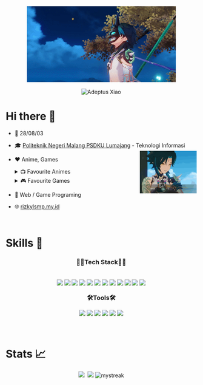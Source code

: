 <!-- Author: rizkylsmp -->

<div align="center">
  <img src="./images/xiao1.gif">
</div>
<p align="center">
  <img <img src="https://readme-typing-svg.demolab.com?font=Fira+Code&pause=1000&color=186C2E&center=true&random=false&width=435&lines=GIMME+ALMOND+TOFUUU+%3C333" alt="Adeptus Xiao" />
</p>

# Hi there 👋

- 📆 28/08/03
- 🎓 <a href="https://opac-lumajang.polinema.ac.id">Politeknik Negeri Malang PSDKU Lumajang</a> - Teknologi Informasi <img src="./images/xiao2.gif" align="right" width=150px/>
- ❤️ Anime, Games
  <details><summary>📺 Favourite Animes</summary>
    <ul>
      <li><a href="https://anilist.co/anime/11757/Sword-Art-Online">Sword Art Online</a></li>
      <li><a href="https://anilist.co/anime/11771/Kuroko-no-Basket">Kuroko no Basuke</a></li>
      <li><a href="https://anilist.co/anime/16498/Shingeki-no-Kyojin">Attack on Titan</a></li>
    </ul>
    </details>
  <details><summary>🎮 Favourite Games</summary>
    <ul>
      <li>Genshin Impact</li>
      <li>Suikoden</li>
      <li>Grand Chase</li>
    </ul>
    </details>
- 💙 Web / Game Programing
- 🌐 <a href="https://rizkylsmp.my.id">rizkylsmp.my.id</a>

  <br>

# Skills 🎨

<center>
  <h3 align=center>👨‍💻Tech Stack👨‍💻
  <br><br>

![](https://img.shields.io/badge/HTML5-E34F26?style=for-the-badge&logo=html5&logoColor=white)
![](https://img.shields.io/badge/CSS3-1572B6?style=for-the-badge&logo=css3&logoColor=white)
![](https://img.shields.io/badge/JavaScript-F7DF1E?style=for-the-badge&logo=javascript&logoColor=black)
![](https://img.shields.io/badge/Node.js-43853D?style=for-the-badge&logo=node.js&logoColor=white)
![](https://img.shields.io/badge/React-20232A?style=for-the-badge&logo=react&logoColor=61DAFB)
![](https://img.shields.io/badge/Vue.js-35495E?style=for-the-badge&logo=vue.js&logoColor=4FC08D)
![](https://img.shields.io/badge/Tailwind_CSS-38B2AC?style=for-the-badge&logo=tailwind-css&logoColor=white)
![](https://img.shields.io/badge/Bootstrap-563D7C?style=for-the-badge&logo=bootstrap&logoColor=white)
![](https://img.shields.io/badge/MySQL-00000F?style=for-the-badge&logo=mysql&logoColor=white)
![](https://img.shields.io/badge/MongoDB-4EA94B?style=for-the-badge&logo=mongodb&logoColor=white)
![](https://img.shields.io/badge/Express.js-404D59?style=for-the-badge)
![](https://img.shields.io/badge/C%23-239120?style=for-the-badge&logo=c-sharp&logoColor=white)

🛠️Tools🛠️
<br>

![](https://img.shields.io/badge/Adobe%20Photoshop-31A8FF?style=for-the-badge&logo=Adobe%20Photoshop&logoColor=black)
![](https://img.shields.io/badge/Adobe%20after%20affects-CF96FD?style=for-the-badge&logo=Adobe%20after%20effects&logoColor=393665)
![](https://img.shields.io/badge/Visual_Studio-5C2D91?style=for-the-badge&logo=visual%20studio&logoColor=white)
![](https://img.shields.io/badge/GitHub-100000?style=for-the-badge&logo=github&logoColor=white)
![](https://img.shields.io/badge/Figma-F24E1E?style=for-the-badge&logo=figma&logoColor=white)
![](https://img.shields.io/badge/Unity-100000?style=for-the-badge&logo=unity&logoColor=white)

<br>
</center>

# Stats 📈

<p align="center">
  <img width=351 src="https://github-readme-stats.vercel.app/api?username=rizkylsmp&theme=shadow_green&show_icons=true&count_private=true&show_icons=true">&nbsp;
  <img width=294 src="https://github-readme-stats.vercel.app/api/top-langs?username=rizkylsmp&layout=compact&theme=shadow_green&custom_title=Top&nbsp;Languages"/>
  <img src="https://github-readme-streak-stats.herokuapp.com/?user=rizkylsmp&theme=shadow_green" alt="mystreak"/>
</p>
